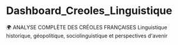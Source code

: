 # Dashboard_Creoles_Linguistique
🌍 ANALYSE COMPLÈTE DES CRÉOLES FRANÇAISES  Linguistique historique, géopolitique, sociolinguistique et perspectives d'avenir
